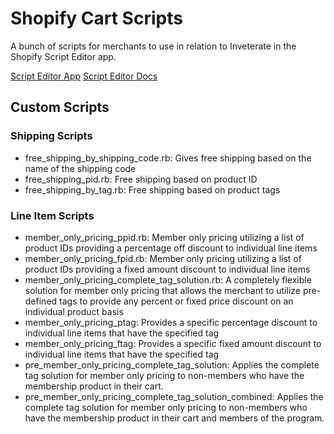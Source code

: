 # Shopify Cart Scripts

A bunch of scripts for merchants to use in relation to Inveterate in the Shopify Script Editor app.

[Script Editor App](https://apps.shopify.com/script-editor)
[Script Editor Docs](https://help.shopify.com/en/manual/checkout-settings/script-editor/shopify-scripts)

## Custom Scripts

### Shipping Scripts

- free_shipping_by_shipping_code.rb: Gives free shipping based on the name of the shipping code
- free_shipping_pid.rb: Free shipping based on product ID
- free_shipping_by_tag.rb: Free shipping based on product tags

### Line Item Scripts
- member_only_pricing_ppid.rb: Member only pricing utilizing a list of product IDs providing a percentage off discount to individual line items
- member_only_pricing_fpid.rb: Member only pricing utilizing a list of product IDs providing a fixed amount discount to individual line items
- member_only_pricing_complete_tag_solution.rb: A completely flexible solution for member only pricing that allows the merchant to utilize pre-defined tags to provide any percent or fixed price discount on an individual product basis
- member_only_pricing_ptag: Provides a specific percentage discount to individual line items that have the specified tag
- member_only_pricing_ftag: Provides a specific fixed amount discount to individual line items that have the specified tag
- pre_member_only_pricing_complete_tag_solution: Applies the complete tag solution for member only pricing to non-members who have the membership product in their cart.
- pre_member_only_pricing_complete_tag_solution_combined: Applies the complete tag solution for member only pricing to non-members who have the membership product in their cart and members of the program.
